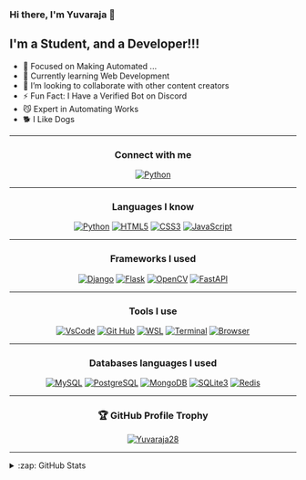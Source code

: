 ### Hi there, I'm Yuvaraja 👋
## I'm a Student, and a Developer!!!

- 🔭 Focused on Making Automated ...
- 🌱 Currently learning Web Development
- 👯 I’m looking to collaborate with other content creators
- ⚡ Fun Fact: I Have a Verified Bot on Discord
- 😼 Expert in Automating Works
- 🐕 I Like Dogs

<hr>
<div>
  <h3 align="center">Connect with me<br></h3>
  <p align="center">
  <a href="https://discord.com/users/759050921413312532"><img alt="Python" src="https://discord.c99.nl/widget/theme-4/759050921413312532.png"></a>
</p>
  <hr>
  </div>
<div>
  <h3 align="center">Languages I know<br></h3>
  <p align="center">
  <a href="https://python.org"><img alt="Python" src="https://img.shields.io/badge/python-%2314354C.svg?style=for-the-badge&logo=python&logoColor=white"></a>
  <a href="https://www.google.com/search?q=html&rlz=1C1CHBF_enIN930IN930&oq=html&aqs=chrome..69i57j69i59j69i60l3j69i65l2.1424j0j1&sourceid=chrome&ie=UTF-8"><img alt="HTML5" src="https://img.shields.io/badge/html5-%23E34F26.svg?style=for-the-badge&logo=html5&logoColor=white"></a>
  <a href="https://www.google.com/search?q=css&rlz=1C1CHBF_enIN930IN930&oq=css&aqs=chrome..69i57j69i59j69i60l3j69i65l2.1424j0j1&sourceid=chrome&ie=UTF-8" target="_blank"><img alt="CSS3" src="https://img.shields.io/badge/css3-%231572B6.svg?style=for-the-badge&logo=css3&logoColor=white"></a>
  <a href="https://javascript.org" target="_blank"><img alt="JavaScript" src="https://img.shields.io/badge/javascript-%23323330.svg?style=for-the-badge&logo=javascript&logoColor=%23F7DF1E"></a>
</p>
  <hr>
  </div>
  <div>
  <h3 align="center">Frameworks I used<br></h3>
  <p align="center">
    <a href="https://djangoproject.org" target="_blank"><img alt="Django" src="https://img.shields.io/badge/django-%23092E20.svg?style=for-the-badge&logo=django&logoColor=white"></a>
    <a href="https://flask.palletsprojects.org" target="_blank"><img alt="Flask" src="https://img.shields.io/badge/flask-%23000.svg?style=for-the-badge&logo=flask&logoColor=white"></a>
    <a href="https://opencv.org" target="_blank"><img alt="OpenCV" src="https://img.shields.io/badge/opencv-%23white.svg?style=for-the-badge&logo=opencv&logoColor=white"></a>
    <a href="https://fastapi.tiangolo.com" target="_blank"><img alt="FastAPI" src="https://img.shields.io/badge/FastAPI-005571?style=for-the-badge&logo=fastapi"></a>
</p>
  </div><hr>
  <div>
  <h3 align="center">Tools I use</h3>
  <p align="center">
    <a href="https://code.visualstudio.com/" target="_blank"><img alt="VsCode" src="https://img.shields.io/badge/VsCode-005571?style=for-the-badge&logo=visualstudiocode"></a>
    <a href="https://github.com/" target="_blank"><img alt="Git Hub" src="https://img.shields.io/badge/Git%20Hub-000000?style=for-the-badge&logo=github"></a>
    <a href="hhttps://docs.microsoft.com/en-us/windows/wsl/" target="_blank"><img alt="WSL" src="https://img.shields.io/badge/WSL-000000?style=for-the-badge&logo=windows"></a>
    <a href="https://www.microsoft.com/en-us/p/windows-terminal/9n0dx20hk701" target="_blank"><img alt="Terminal" src="https://img.shields.io/badge/Terminal-000000?style=for-the-badge&logo=windowsterminal"></a>
    <a href="https://brave.com/" target="_blank"><img alt="Browser" src="https://img.shields.io/badge/Browser-ffffff?style=for-the-badge&logo=brave"></a>
  </p>
  </div><hr>
  <div>
  <h3 align="center">Databases languages I used</h3>
  <p align="center">
    <a href="https://mysql.org" target="_blank"><img alt="MySQL" src="https://img.shields.io/badge/mysql-%2300f.svg?style=for-the-badge&logo=mysql&logoColor=white"></a>
    <a href="https://postgresql.org" target="_blank"><img alt="PostgreSQL" src="https://img.shields.io/badge/postgres-%23316192.svg?style=for-the-badge&logo=postgresql&logoColor=white"></a>
    <a href="https://mongodb.com" target="_blank"><img alt="MongoDB" src="https://img.shields.io/badge/MongoDB-%234ea94b.svg?style=for-the-badge&logo=mongodb&logoColor=white"></a>
    <a href="https://sqlite.org" target="_blank"><img alt="SQLite3" src="https://img.shields.io/badge/sqlite-%2307405e.svg?style=for-the-badge&logo=sqlite&logoColor=white"></a>
    <a href="https://redis.io" target="_blank"><img alt="Redis" src="https://img.shields.io/badge/redis-%2307405e.svg?style=for-the-badge&logo=redis&logoColor=white"></a>
  </p>
  </div><hr>
 <div>
  <h3 align="center">🏆 GitHub Profile Trophy</h3>
  <p align="center">
    <a href="https://github.com/ryo-ma/github-profile-trophy"><img src="https://github-profile-trophy.vercel.app/?username=Yuvaraja28&theme=discord&row=2&column=3" alt="Yuvaraja28" /></a>
  </p>
</div><hr>
  
<details>
  <summary>:zap: GitHub Stats</summary>
  <p align="center">
    <img align="centre" alt="Yuvaraja's GitHub Stats" src="https://github-readme-stats.vercel.app/api?username=yuvaraja28&show_icons=true&hide_border=true&theme=react&count_private=true" /></pr></details>
    

